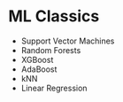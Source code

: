 # ML Classics

- Support Vector Machines
- Random Forests
- XGBoost
- AdaBoost
- kNN
- Linear Regression
